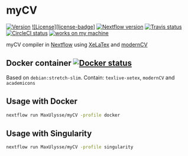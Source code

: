 # myCV

[![Version][version-badge]][version-link]
[![License][license-badge]][license-link]
[![Nextflow version][nextflow-badge]][nextflow-link]
[![Travis status][travis-badge]][travis-link]
[![CircleCI status][circleci-badge]][circleci-link]
[![works on my machine][works-badge]][works-link]

myCV compiler in [Nextflow][nextflow-link] using [XeLaTex][xetex-link] and [modernCV][moderncv-link]

## Docker container [![Docker status][docker-badge]][docker-link]
Based on `debian:stretch-slim`.
Contain: `texlive-xetex`, `modernCV` and `academicons`

## Usage with Docker
```bash
nextflow run MaxUlysse/myCV -profile docker
```

## Usage with Singularity
```bash
nextflow run MaxUlysse/myCV -profile singularity
```

[circleci-badge]: https://circleci.com/gh/MaxUlysse/myCV.svg?style=shield
[circleci-link]: https://circleci.com/gh/MaxUlysse/myCV
[docker-badge]: https://img.shields.io/docker/automated/maxulysse/mycv.svg
[docker-link]: https://hub.docker.com/r/maxulysse/mycv
[licence-badge]: https://img.shields.io/github/license/MaxUlysse/myCV.svg
[license-link]: https://github.com/MaxUlysse/myCV/blob/master/LICENSE
[moderncv-link]: https://launchpad.net/moderncv
[nextflow-badge]: https://img.shields.io/badge/nextflow-%E2%89%A50.25.0-brightgreen.svg
[nextflow-link]: https://www.nextflow.io/
[travis-badge]: https://img.shields.io/travis/MaxUlysse/myCV.svg
[travis-link]: https://travis-ci.org/MaxUlysse/myCV
[version-badge]: https://img.shields.io/badge/myCV-0.17.1013-green.svg
[version-link]: https://github.com/MaxUlysse/myCV
[works-badge]: https://img.shields.io/badge/works-on_my_machine-brightgreen.svg
[works-link]: https://github.com/nikku/works-on-my-machine
[xetex-link]: http://xetex.sourceforge.net/
